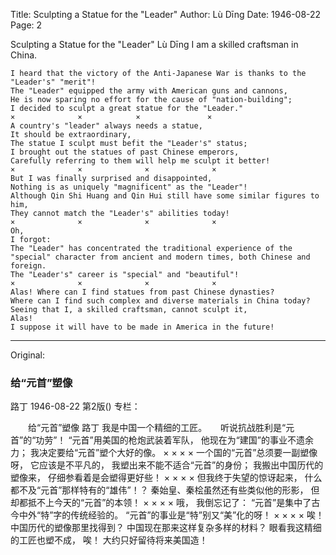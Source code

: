 Title: Sculpting a Statue for the "Leader"
Author: Lù Dīng
Date: 1946-08-22
Page: 2

Sculpting a Statue for the "Leader"
    Lù Dīng
            I am a skilled craftsman in China.

    I heard that the victory of the Anti-Japanese War is thanks to the "Leader's" "merit"!
    The "Leader" equipped the army with American guns and cannons,
    He is now sparing no effort for the cause of "nation-building";
    I decided to sculpt a great statue for the "Leader."
    ×              ×            ×               ×
    A country's "leader" always needs a statue,
    It should be extraordinary,
    The statue I sculpt must befit the "Leader's" status;
    I brought out the statues of past Chinese emperors,
    Carefully referring to them will help me sculpt it better!
    ×              ×              ×              ×
    But I was finally surprised and disappointed,
    Nothing is as uniquely "magnificent" as the "Leader"!
    Although Qin Shi Huang and Qin Hui still have some similar figures to him,
    They cannot match the "Leader's" abilities today!
    ×              ×              ×              ×
    Oh,
    I forgot:
    The "Leader" has concentrated the traditional experience of the "special" character from ancient and modern times, both Chinese and foreign.
    The "Leader's" career is "special" and "beautiful"!
    ×              ×              ×              ×
    Alas! Where can I find statues from past Chinese dynasties?
    Where can I find such complex and diverse materials in China today?
    Seeing that I, a skilled craftsman, cannot sculpt it,
    Alas!
    I suppose it will have to be made in America in the future!



<hr /> 

Original: 


### 给“元首”塑像
路丁
1946-08-22
第2版()
专栏：

　　给“元首”塑像
    路丁
            我是中国一个精细的工匠。
　
    听说抗战胜利是“元首”的“功劳”！
    “元首”用美国的枪炮武装着军队，
    他现在为“建国”的事业不遗余力；
    我决定要给“元首”塑个大好的像。
    ×              ×            ×               ×
    一个国的“元首”总须要一副塑像呀，
    它应该是不平凡的，
    我塑出来不能不适合“元首”的身份；
    我搬出中国历代的塑像来，
    仔细参看着是会塑得更好些！
    ×              ×              ×              ×
    但我终于失望的惊讶起来，
    什么都不及“元首”那样特有的“雄伟”！？
    秦始皇、秦桧虽然还有些类似他的形影，
    但却都抵不上今天的“元首”的本领！
    ×              ×              ×              ×
    哦，
    我倒忘记了：
    “元首”是集中了古今中外“特”字的传统经验的。
    “元首”的事业是“特”别又“美”化的呀！
    ×              ×              ×              ×
    唉！中国历代的塑像那里找得到？
    中国现在那来这样复杂多样的材料？
    眼看我这精细的工匠也塑不成，
    唉！
    大约只好留待将来美国造！
